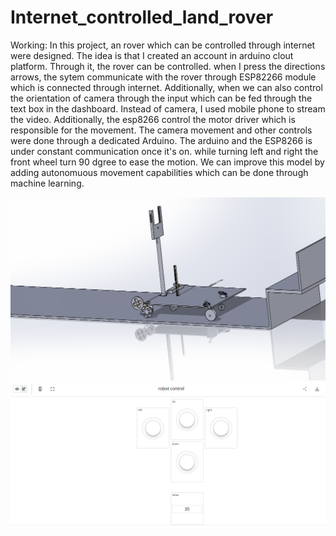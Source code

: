 # Internet_controlled_land_rover

Working: In this project, an rover which can be controlled through internet were designed. The idea is that I created an account in arduino clout platform. Through it, the rover can be controlled. when I press the directions arrows, the sytem communicate with the rover through ESP82266 module which is connected through internet. Additionally, when we can also control the orientation of camera through the input which can be fed through the text box in the dashboard. Instead of camera, I used mobile phone to stream the video. Additionally, the esp8266 control the motor driver which is responsible for the movement. The camera movement and other controls were done through a dedicated Arduino. The arduino and the ESP8266 is under constant communication once it's on. while turning left and right the front wheel turn 90 dgree to ease the motion. 
We can improve this model by adding autonomuous movement capabilities which can be done through machine learning. 

![alt text](https://github.com/raj-akhil-1/Internet_controlled_land_rover/blob/main/Results/model.png)
![alt text](https://github.com/raj-akhil-1/Internet_controlled_land_rover/blob/main/Results/Screenshot%202023-05-03%20192956.png)
